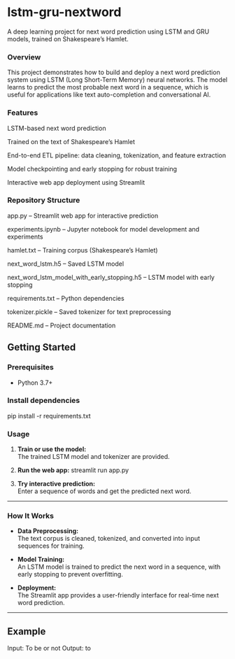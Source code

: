 # lstm-gru-nextword
A deep learning project for next word prediction using LSTM and GRU models, trained on Shakespeare’s Hamlet.

### Overview
This project demonstrates how to build and deploy a next word prediction system using LSTM (Long Short-Term Memory) neural networks. The model learns to predict the most probable next word in a sequence, which is useful for applications like text auto-completion and conversational AI.

### Features
LSTM-based next word prediction

Trained on the text of Shakespeare’s Hamlet

End-to-end ETL pipeline: data cleaning, tokenization, and feature extraction

Model checkpointing and early stopping for robust training

Interactive web app deployment using Streamlit

### Repository Structure
app.py – Streamlit web app for interactive prediction

experiments.ipynb – Jupyter notebook for model development and experiments

hamlet.txt – Training corpus (Shakespeare’s Hamlet)

next_word_lstm.h5 – Saved LSTM model

next_word_lstm_model_with_early_stopping.h5 – LSTM model with early stopping

requirements.txt – Python dependencies

tokenizer.pickle – Saved tokenizer for text preprocessing

README.md – Project documentation

## **Getting Started**

### **Prerequisites**
- Python 3.7+

### **Install dependencies**
pip install -r requirements.txt


### **Usage**

1. **Train or use the model:**  
   The trained LSTM model and tokenizer are provided.

2. **Run the web app:**
   streamlit run app.py


3. **Try interactive prediction:**  
Enter a sequence of words and get the predicted next word.

---

### **How It Works**

- **Data Preprocessing:**  
The text corpus is cleaned, tokenized, and converted into input sequences for training.

- **Model Training:**  
An LSTM model is trained to predict the next word in a sequence, with early stopping to prevent overfitting.

- **Deployment:**  
The Streamlit app provides a user-friendly interface for real-time next word prediction.

---

## **Example**
Input: To be or not
Output: to




